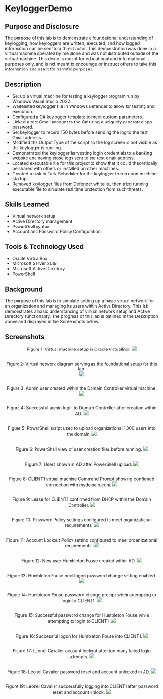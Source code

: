# KeyloggerDemo

## Purpose and Disclosure
The purpose of this lab is to demonstrate a foundational understanding of keylogging, how keyloggers are written, executed, and how logged information can be sent to a threat actor. This demonstration was done in a virtual machine operated by me alone and was not distributed outside of the virtual machine. This demo is meant for educational and informational purposes only, and is not meant to encourage or instruct others to take this information and use it for harmful purposes.

## Description
- 	Set up a virtual machine for testing a keylogger program run by Windows Visual Studio 2022.
- Whitelisted keylogger file in Windows Defender to allow for testing and execution.
- Configured a C# keylogger template to meet custom parameters.
-	Linked a test Gmail account to the C# using a uniquely generated app password.
-	Set keylogger to record 150 bytes before sending the log to the test Gmail address.
-	Modified the Output Type of the script so the log screen is not visible as the keylogger is running.
-	Demonstrated the keylogger harvesting login credentials to a banking website and having those logs sent to the test email address.
-	Located executable file for this project to show that it could theoretically be shared with others or installed on other machines.
-	Created a task in Task Scheduler for the keylogger to run upon machine startup.
-	Removed keylogger files from Defender whitelist, then tried running executable file to simulate real time protection from such threats.



## Skills Learned
- Virtual network setup
- Active Directory management
- PowerShell syntax
- Account and Password Policy Configuration


## Tools & Technology Used
- Oracle VirtualBox
- Microsoft Server 2019
- Microsoft Active Directory
- PowerShell

##  Background
The purpose of this lab is to simulate setting up a basic virtual network for an organization and managing its users within Active Directory. This lab demonstrates a basic understanding of virtual network setup and Active Directory functionality. The progress of this lab is outlined in the Description above and displayed in the Screenshots below.
  
## Screenshots

<p align="center">
Figure 1: Virtual machine setup in Oracle VirtualBox.
<img src="https://github.com/bryanotoole/Project-Pictures/blob/main/AD%2025.%20Virtual%20Machines%20Used.PNG"/> <br />
<br />
<p align="center">
Figure 2: Virtual network diagram serving as the foundational setup for this lab. <br/>
<img src="https://github.com/bryanotoole/Project-Pictures/blob/main/AD%20Network%20Diagram.PNG"/> <br />
<br />
<p align="center">
Figure 3: Admin user created within the Domain Controller virtual machine.
<img src="https://github.com/bryanotoole/Project-Pictures/blob/main/AD%202.%20Admin%20User%20Created%20Within%20Domain%20Controller%20Virtual%20Machine.PNG"/> <br />
<br />
<p align="center">
Figure 4: Successful admin login to Domain Controller after creation within AD.
<img src="https://github.com/bryanotoole/Project-Pictures/blob/main/AD%201.%20Admin%20User%20Domain%20Controller%20Login%20Screen.PNG"/> <br />
<br />
<p align="center">
Figure 5: PowerShell script used to upload organizational 1,000 users into the domain.
<img src="https://github.com/bryanotoole/Project-Pictures/blob/main/AD%204.%20PowerShell%20Script%20to%20Create%201000%20Users.PNG"/> <br />
<br />
<p align="center">
Figure 6: PowerShell view of user creation files before running.
<img src="https://github.com/bryanotoole/Project-Pictures/blob/main/AD%205.%20PowerShell%20View%20of%20User%20Creation%20Files%20Before%20Running.PNG"/> <br />
<br />
<p align="center">
Figure 7: Users shown in AD after PowerShell upload.
<img src="https://github.com/bryanotoole/Project-Pictures/blob/main/AD%206.%20Users%20Shown%20In%20AD%20After%20PowerShell%20Upload.PNG"/> <br />
<br />
<p align="center">
Figure 8: CLIENT1 virtual machine Command Prompt showing confirmed connection with mydomain.com.
<img src="https://github.com/bryanotoole/Project-Pictures/blob/main/AD%207.%20CLIENT1%20Host%20VM%20IPConig%20Setup.PNG"/> <br />
<br />
<p align="center">
Figure 9: Lease for CLIENT1 confirmed from DHCP within the Domain Controller.
<img src="https://github.com/bryanotoole/Project-Pictures/blob/main/AD%208.%20Lease%20For%20CLIENT1%20User%20From%20DHCP%20View%20In%20Domain%20Controller.PNG"/> <br />
<br />
<p align="center">
Figure 10: Password Policy settings configured to meet organizational requirements.
<img src="https://github.com/bryanotoole/Project-Pictures/blob/main/AD%2021.%20Changed%20Default%20Password%20Policies.PNG"/> <br />
<br />
<p align="center">
Figure 11: Account Lockout Policy setting configured to meet organizational requirements.
<img src="https://github.com/bryanotoole/Project-Pictures/blob/main/AD%2020.%20Configured%20Account%20Lockout%20Attempts.PNG"/> <br />
<br />
<p align="center">
Figure 12: New user Humbleton Fouse created within AD.
<img src="https://github.com/bryanotoole/Project-Pictures/blob/main/AD%2011.%20New%20User%20Humbleton%20Fouse.PNG"/> <br />
<br />
<p align="center">
Figure 13: Humbleton Fouse next logon password change setting enabled.
<img src="https://github.com/bryanotoole/Project-Pictures/blob/main/AD%2012.%20Humbleton%20Fouse%20Next%20Logon%20Password%20Change%20Setting%20Enabled.PNG"/> <br />
<br />
<p align="center">
Figure 14: Humbleton Fouse password change prompt when attempting to login to CLIENT1.
<img src="https://github.com/bryanotoole/Project-Pictures/blob/main/AD%2014.%20Humbleton%20Fouse%20Password%20Change%20Prompt.PNG"/> <br />
<br />
<p align="center">
Figure 15: Successful password change for Humbleton Fouse while attempting to login to CLIENT1.
<img src="https://github.com/bryanotoole/Project-Pictures/blob/main/AD%2015.%20Successful%20Password%20Change%20For%20Humbleton%20Fouse.PNG"/> <br />
<br />
<p align="center">
Figure 16: Successful logon for Humbleton Fouse into CLIENT1.
<img src="https://github.com/bryanotoole/Project-Pictures/blob/main/AD%2016.%20Humbleton%20Fouse%20Successful%20Signon%20After%20Password%20Change.PNG"/> <br />
<br />
<p align="center">
Figure 17: Leonel Cavalier account lockout after too many failed login attempts.
<img src="https://github.com/bryanotoole/Project-Pictures/blob/main/AD%2022.%20Leonel%20Cavalier%20Account%20Lockout.PNG"/> <br />
<br />
<p align="center">
Figure 18: Leonel Cavalier password reset and account unlocked in AD.
<img src="https://github.com/bryanotoole/Project-Pictures/blob/main/AD%2023.%20Leonel%20Cavalier%20Password%20Reset%20%26%20Account%20Unlocked%20AD%20Settings.PNG"/> <br />
<br />
<p align="center">
Figure 19: Leonel Cavalier successfully logging into CLIENT1 after password reset and account unlock.
<img src="https://github.com/bryanotoole/Project-Pictures/blob/main/AD%2024.%20Leonel%20Cavalier%20Successful%20Logon%20After%20Account%20Unlock.PNG"/> <br />
<br />
